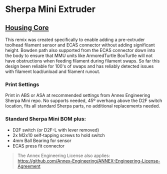 # Sherpa Mini Extruder

## [Housing Core](housing_core)

This remix was created specifically to enable adding a pre-extruder toolhead filament sensor and ECAS connector without adding significant height. Bowden path also supported from the ECAS connector down into the body to ensure that MMU units like ArmoredTurtle BoxTurtle will not have obstructions when feeding filament during filament swaps. So far this design been reliable for 100's of swaps and has reliably detected issues with filament load/unload and filament runout.

### Print Settings

Print in ABS or ASA at recommended settings from Annex Engineering Sherpa Mini repo. No supports needed, 45º overhang above the D2F switch location, fits all standard Sherpa parts, no additional replacements needed.


### Standard Sherpa Mini BOM plus:

- D2F switch (or D2F-L with lever removed)
- 2x M2x10 self-tapping screws to hold switch
- 4mm Ball Bearing for sensor
- ECAS press fit connector

> The Annex Engineering License also applies: https://github.com/Annex-Engineering/ANNEX-Engineering-License-Agreement

